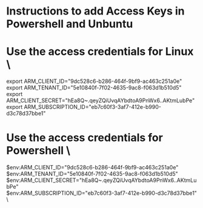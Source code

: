 # Instructions to add Access Keys in Powershell and Unbuntu

# Use the access credentials for Linux \
export ARM_CLIENT_ID="9dc528c6-b286-464f-9bf9-ac463c251a0e" \
export ARM_TENANT_ID="5e10840f-7f02-4635-9ac8-f063d1b510d5" \
export ARM_CLIENT_SECRET="hEa8Q~.qeyZQiUvqAYbdtoA9PnWx6..AKtmLubPe" \
export ARM_SUBSCRIPTION_ID="eb7c60f3-3af7-412e-b990-d3c78d37bbe1"

# Use the access credentials for Powershell \
$env:ARM_CLIENT_ID="9dc528c6-b286-464f-9bf9-ac463c251a0e" \
$env:ARM_TENANT_ID="5e10840f-7f02-4635-9ac8-f063d1b510d5" \
$env:ARM_CLIENT_SECRET="hEa8Q~.qeyZQiUvqAYbdtoA9PnWx6..AKtmLubPe" \
$env:ARM_SUBSCRIPTION_ID="eb7c60f3-3af7-412e-b990-d3c78d37bbe1" \
